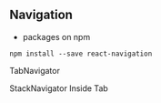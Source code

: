 ## Navigation

* packages on npm

`npm install --save react-navigation`

TabNavigator


StackNavigator Inside Tab